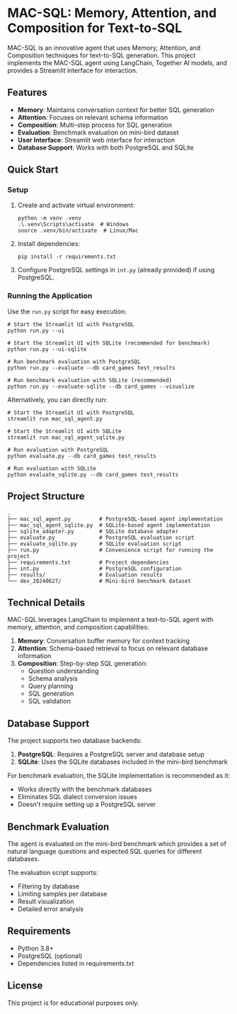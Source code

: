 # MAC-SQL: Memory, Attention, and Composition for Text-to-SQL

MAC-SQL is an innovative agent that uses Memory, Attention, and Composition techniques for text-to-SQL generation. 
This project implements the MAC-SQL agent using LangChain, Together AI models, and provides a Streamlit interface for interaction.

## Features

- **Memory**: Maintains conversation context for better SQL generation
- **Attention**: Focuses on relevant schema information
- **Composition**: Multi-step process for SQL generation
- **Evaluation**: Benchmark evaluation on mini-bird dataset
- **User Interface**: Streamlit web interface for interaction
- **Database Support**: Works with both PostgreSQL and SQLite

## Quick Start

### Setup

1. Create and activate virtual environment:
   ```
   python -m venv .venv
   .\.venv\Scripts\activate  # Windows
   source .venv/bin/activate  # Linux/Mac
   ```

2. Install dependencies:
   ```
   pip install -r requirements.txt
   ```

3. Configure PostgreSQL settings in `int.py` (already provided) if using PostgreSQL.

### Running the Application

Use the `run.py` script for easy execution:

```
# Start the Streamlit UI with PostgreSQL
python run.py --ui

# Start the Streamlit UI with SQLite (recommended for benchmark)
python run.py --ui-sqlite

# Run benchmark evaluation with PostgreSQL
python run.py --evaluate --db card_games test_results

# Run benchmark evaluation with SQLite (recommended)
python run.py --evaluate-sqlite --db card_games --visualize
```

Alternatively, you can directly run:

```
# Start the Streamlit UI with PostgreSQL
streamlit run mac_sql_agent.py

# Start the Streamlit UI with SQLite
streamlit run mac_sql_agent_sqlite.py

# Run evaluation with PostgreSQL
python evaluate.py --db card_games test_results

# Run evaluation with SQLite
python evaluate_sqlite.py --db card_games test_results
```

## Project Structure

```
.
├── mac_sql_agent.py         # PostgreSQL-based agent implementation
├── mac_sql_agent_sqlite.py  # SQLite-based agent implementation
├── sqlite_adapter.py        # SQLite database adapter
├── evaluate.py              # PostgreSQL evaluation script
├── evaluate_sqlite.py       # SQLite evaluation script
├── run.py                   # Convenience script for running the project
├── requirements.txt         # Project dependencies
├── int.py                   # PostgreSQL configuration
├── results/                 # Evaluation results
└── dev_20240627/            # Mini-bird benchmark dataset
```

## Technical Details

MAC-SQL leverages LangChain to implement a text-to-SQL agent with memory, attention, and composition capabilities:

1. **Memory**: Conversation buffer memory for context tracking
2. **Attention**: Schema-based retrieval to focus on relevant database information
3. **Composition**: Step-by-step SQL generation:
   - Question understanding
   - Schema analysis
   - Query planning
   - SQL generation
   - SQL validation

## Database Support

The project supports two database backends:

1. **PostgreSQL**: Requires a PostgreSQL server and database setup
2. **SQLite**: Uses the SQLite databases included in the mini-bird benchmark

For benchmark evaluation, the SQLite implementation is recommended as it:
- Works directly with the benchmark databases
- Eliminates SQL dialect conversion issues
- Doesn't require setting up a PostgreSQL server

## Benchmark Evaluation

The agent is evaluated on the mini-bird benchmark which provides a set of natural language questions and expected SQL queries for different databases.

The evaluation script supports:
- Filtering by database
- Limiting samples per database
- Result visualization
- Detailed error analysis

## Requirements

- Python 3.8+
- PostgreSQL (optional)
- Dependencies listed in requirements.txt

## License

This project is for educational purposes only. 